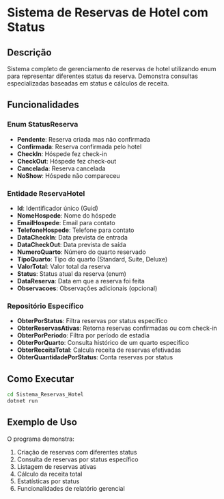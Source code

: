 # Sistema de Reservas de Hotel com Status

## Descrição

Sistema completo de gerenciamento de reservas de hotel utilizando enum para representar diferentes status da reserva. Demonstra consultas especializadas baseadas em status e cálculos de receita.

## Funcionalidades

### Enum StatusReserva

- **Pendente**: Reserva criada mas não confirmada
- **Confirmada**: Reserva confirmada pelo hotel
- **CheckIn**: Hóspede fez check-in
- **CheckOut**: Hóspede fez check-out
- **Cancelada**: Reserva cancelada
- **NoShow**: Hóspede não compareceu

### Entidade ReservaHotel

- **Id**: Identificador único (Guid)
- **NomeHospede**: Nome do hóspede
- **EmailHospede**: Email para contato
- **TelefoneHospede**: Telefone para contato
- **DataCheckIn**: Data prevista de entrada
- **DataCheckOut**: Data prevista de saída
- **NumeroQuarto**: Número do quarto reservado
- **TipoQuarto**: Tipo do quarto (Standard, Suite, Deluxe)
- **ValorTotal**: Valor total da reserva
- **Status**: Status atual da reserva (enum)
- **DataReserva**: Data em que a reserva foi feita
- **Observacoes**: Observações adicionais (opcional)

### Repositório Específico

- **ObterPorStatus**: Filtra reservas por status específico
- **ObterReservasAtivas**: Retorna reservas confirmadas ou com check-in
- **ObterPorPeriodo**: Filtra por período de estadia
- **ObterPorQuarto**: Consulta histórico de um quarto específico
- **ObterReceitaTotal**: Calcula receita de reservas efetivadas
- **ObterQuantidadePorStatus**: Conta reservas por status

## Como Executar

```bash
cd Sistema_Reservas_Hotel
dotnet run
```

## Exemplo de Uso

O programa demonstra:

1. Criação de reservas com diferentes status
2. Consulta de reservas por status específico
3. Listagem de reservas ativas
4. Cálculo da receita total
5. Estatísticas por status
6. Funcionalidades de relatório gerencial
